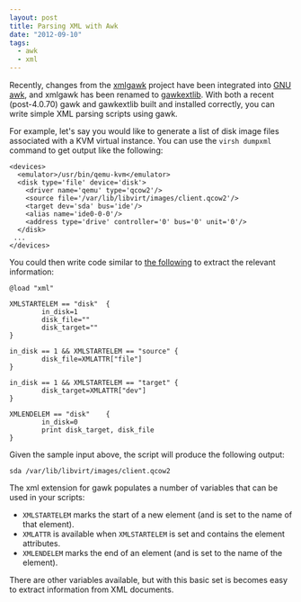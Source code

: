 ```yaml
---
layout: post
title: Parsing XML with Awk
date: "2012-09-10"
tags:
  - awk
  - xml
---
```


Recently, changes from the [xmlgawk][] project have been integrated into
[GNU awk][], and xmlgawk has been renamed to [gawkextlib][]. With both a
recent (post-4.0.70) gawk and gawkextlib built and installed
correctly, you can write simple XML parsing scripts using gawk.

[xmlgawk]: http://gawkextlib.sourceforge.net/
[gawkextlib]: http://gawkextlib.sourceforge.net/
[gnu awk]: https://www.gnu.org/software/gawk/

For example, let's say you would like to generate a list of disk image
files associated with a KVM virtual instance. You can use the `virsh
dumpxml` command to get output like the following:

    <devices>
      <emulator>/usr/bin/qemu-kvm</emulator>
      <disk type='file' device='disk'>
        <driver name='qemu' type='qcow2'/>
        <source file='/var/lib/libvirt/images/client.qcow2'/>
        <target dev='sda' bus='ide'/>
        <alias name='ide0-0-0'/>
        <address type='drive' controller='0' bus='0' unit='0'/>
      </disk>
     ...
    </devices>

You could then write code similar to [the
following](https://gist.github.com/4012705) to extract the relevant
information:

    @load "xml"

    XMLSTARTELEM == "disk"  {
            in_disk=1
            disk_file=""
            disk_target=""
    }

    in_disk == 1 && XMLSTARTELEM == "source" {
            disk_file=XMLATTR["file"]
    }

    in_disk == 1 && XMLSTARTELEM == "target" {
            disk_target=XMLATTR["dev"]
    }

    XMLENDELEM == "disk"    {
            in_disk=0
            print disk_target, disk_file
    }

Given the sample input above, the script will produce the following
output:

    sda /var/lib/libvirt/images/client.qcow2

The xml extension for gawk populates a number of variables that
can be used in your scripts:

- `XMLSTARTELEM` marks the start of a new element (and is set to the
  name of that element).
- `XMLATTR` is available when `XMLSTARTELEM` is set and contains the
  element attributes.
- `XMLENDELEM` marks the end of an element (and is set to the name of
  the element).

There are other variables available, but with this basic set is
becomes easy to extract information from XML documents.

